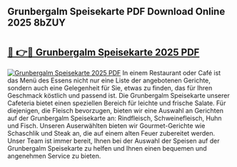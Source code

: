 ## Grunbergalm Speisekarte PDF Download Online 2025 8bZUY

# <h2><a href="http://gcbe0id.nevu.top/?p=Grunbergalm+Speisekarte">🔗 👉🔴 Grunbergalm Speisekarte 2025 PDF</a></h2>

[![Grunbergalm Speisekarte 2025 PDF](https://i.imgur.com/dBaPXMq.png)](http://gcbe0id.nevu.top/?p=Grunbergalm+Speisekarte)
In einem Restaurant oder Café ist das Menü des Essens nicht nur eine Liste der angebotenen Gerichte, sondern auch eine Gelegenheit für Sie, etwas zu finden, das für Ihren Geschmack köstlich und passend ist. Die Grunbergalm Speisekarte unserer Cafeteria bietet einen speziellen Bereich für leichte und frische Salate. Für diejenigen, die Fleisch bevorzugen, bieten wir eine Auswahl an Gerichten auf der Grunbergalm Speisekarte an: Rindfleisch, Schweinefleisch, Huhn und Fisch. Unseren Auserwählten bieten wir Gourmet-Gerichte wie Schaschlik und Steak an, die auf einem alten Feuer zubereitet werden. Unser Team ist immer bereit, Ihnen bei der Auswahl der Speisen auf der Grunbergalm Speisekarte zu helfen und Ihnen einen bequemen und angenehmen Service zu bieten.

